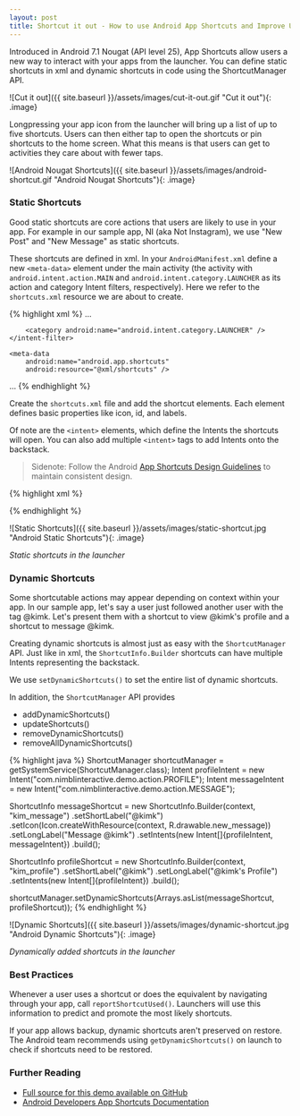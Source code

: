 ```yaml
---
layout: post
title: Shortcut it out - How to use Android App Shortcuts and Improve User Experience
---
```


Introduced in Android 7.1 Nougat (API level 25), App Shortcuts allow users a new way to interact with your apps from the launcher. You can define static shortcuts in xml and dynamic shortcuts in code using the ShortcutManager API.

![Cut it out]({{ site.baseurl }}/assets/images/cut-it-out.gif "Cut it out"){: .image}

Longpressing your app icon from the launcher will bring up a list of up to five shortcuts. Users can then either tap to open the shortcuts or pin shortcuts to the home screen. What this means is that users can get to activities they care about with fewer taps.

![Android Nougat Shortcuts]({{ site.baseurl }}/assets/images/android-shortcut.gif "Android Nougat Shortcuts"){: .image}

### Static Shortcuts

Good static shortcuts are core actions that users are likely to use in your app. For example in our sample app, NI (aka Not Instagram), we use "New Post" and "New Message" as static shortcuts.

These shortcuts are defined in xml. In your `AndroidManifest.xml` define a new `<meta-data>` element under the main activity (the activity with `android.intent.action.MAIN` and `android.intent.category.LAUNCHER` as its action and category Intent filters, respectively). Here we refer to the `shortcuts.xml` resource we are about to create.

{% highlight xml %}
...
<activity
    android:name=".MainActivity"
    android:label="@string/app_name"
    android:theme="@style/AppTheme.NoActionBar">
    <intent-filter>
        <action android:name="android.intent.action.MAIN" />

        <category android:name="android.intent.category.LAUNCHER" />
    </intent-filter>

    <meta-data
        android:name="android.app.shortcuts"
        android:resource="@xml/shortcuts" />
</activity>
...
{% endhighlight %}

Create the `shortcuts.xml` file and add the shortcut elements. Each element defines basic properties like icon, id, and labels. 

Of note are the `<intent>` elements, which define the Intents the shortcuts will open. You can also add multiple `<intent>` tags to add Intents onto the backstack.

> Sidenote: Follow the Android [App Shortcuts Design Guidelines][design-guidelines] to maintain consistent design.

{% highlight xml %}
<?xml version="1.0" encoding="utf-8"?>
<shortcuts xmlns:android="http://schemas.android.com/apk/res/android">
    <shortcut
        android:enabled="true"
        android:icon="@drawable/new_post"
        android:shortcutDisabledMessage="@string/new_post"
        android:shortcutId="post"
        android:shortcutLongLabel="@string/new_post"
        android:shortcutShortLabel="@string/new_post">
        <intent
            android:action="android.intent.action.VIEW"
            android:targetClass="com.nimblinteractive.demo.PostActivity"
            android:targetPackage="com.nimblinteractive.demo" />
    </shortcut>
    <shortcut
        android:enabled="true"
        android:icon="@drawable/new_message"
        android:shortcutDisabledMessage="@string/new_message"
        android:shortcutId="message"
        android:shortcutLongLabel="@string/new_message"
        android:shortcutShortLabel="@string/new_message">
        <intent
            android:action="android.intent.action.VIEW"
            android:targetClass="com.nimblinteractive.demo.NewMessageActivity"
            android:targetPackage="com.nimblinteractive.demo" />
    </shortcut>
</shortcuts>
{% endhighlight %}

![Static Shortcuts]({{ site.baseurl }}/assets/images/static-shortcut.jpg "Android Static Shortcuts"){: .image}

_Static shortcuts in the launcher_

### Dynamic Shortcuts

Some shortcutable actions may appear depending on context within your app. In our sample app, let's say a user just followed another user with the tag @kimk. Let's present them with a shortcut to view @kimk's profile and a shortcut to message @kimk.

Creating dynamic shortcuts is almost just as easy with the `ShortcutManager` API. Just like in xml, the `ShortcutInfo.Builder` shortcuts can have multiple Intents representing the backstack.

We use `setDynamicShortcuts()` to set the entire list of dynamic shortcuts. 

In addition, the `ShortcutManager` API provides

* addDynamicShortcuts()
* updateShortcuts()
* removeDynamicShortcuts()
* removeAllDynamicShortcuts()

{% highlight java %}
ShortcutManager shortcutManager = getSystemService(ShortcutManager.class);
Intent profileIntent = new Intent("com.nimblinteractive.demo.action.PROFILE");
Intent messageIntent = new Intent("com.nimblinteractive.demo.action.MESSAGE");

ShortcutInfo messageShortcut = new ShortcutInfo.Builder(context, "kim_message")
        .setShortLabel("@kimk")
        .setIcon(Icon.createWithResource(context, R.drawable.new_message))
        .setLongLabel("Message @kimk")
        .setIntents(new Intent[]{profileIntent, messageIntent})
        .build();

ShortcutInfo profileShortcut = new ShortcutInfo.Builder(context, "kim_profile")
        .setShortLabel("@kimk")
        .setLongLabel("@kimk's Profile")
        .setIntents(new Intent[]{profileIntent})
        .build();

shortcutManager.setDynamicShortcuts(Arrays.asList(messageShortcut, profileShortcut));
{% endhighlight %}

![Dynamic Shortcuts]({{ site.baseurl }}/assets/images/dynamic-shortcut.jpg "Android Dynamic Shortcuts"){: .image}

_Dynamically added shortcuts in the launcher_

### Best Practices

Whenever a user uses a shortcut or does the equivalent by navigating through your app, call `reportShortcutUsed()`. Launchers will use this information to predict and promote the most likely shortcuts.

If your app allows backup, dynamic shortcuts aren't preserved on restore. The Android team recommends using `getDynamicShortcuts()` on launch to check if shortcuts need to be restored.

### Further Reading

* [Full source for this demo available on GitHub][github]
* [Android Developers App Shortcuts Documentation][docs]

[design-guidelines]:	//commondatastorage.googleapis.com/androiddevelopers/shareables/design/app-shortcuts-design-guidelines.pdf
[github]:	//github.com/chriscadiz/Demo
[docs]:	//developer.android.com/guide/topics/ui/shortcuts.html